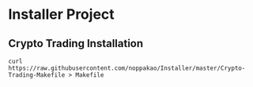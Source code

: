 # Installer Project
## Crypto Trading Installation
  ```
  curl https://raw.githubusercontent.com/noppakao/Installer/master/Crypto-Trading-Makefile > Makefile
  ```
